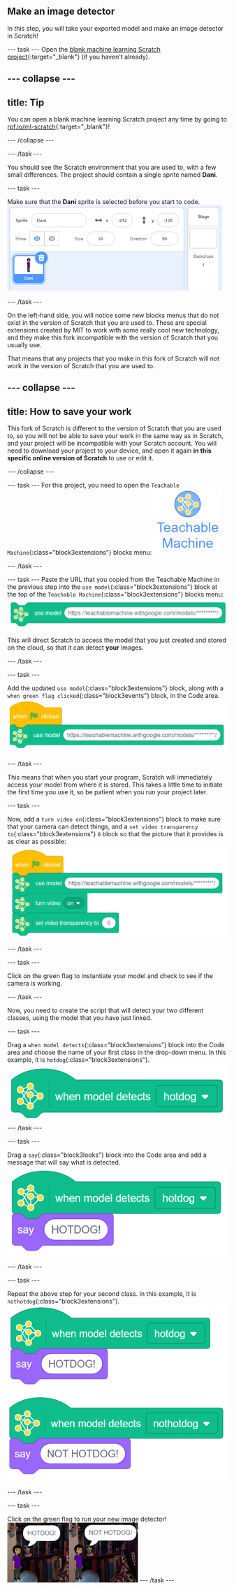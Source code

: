 ## Make an image detector

In this step, you will take your exported model and make an image detector in Scratch!

--- task ---
Open the [blank machine learning Scratch project](http://rpf.io/ml-scratch){:target="_blank"} (if you haven't already).

--- collapse ---
---
title: Tip
---
You can open a blank machine learning Scratch project any time by going to [rpf.io/ml-scratch](http://rpf.io/ml-scratch){:target="_blank"}!

--- /collapse ---

--- /task ---

You should see the Scratch environment that you are used to, with a few small differences. The project should contain a single sprite named **Dani**.

--- task ---

Make sure that the **Dani** sprite is selected before you start to code.
![The Dani sprite selected in the Sprite list.](images/Dani.png)

--- /task ---

On the left-hand side, you will notice some new blocks menus that do not exist in the version of Scratch that you are used to. These are special extensions created by MIT to work with some really cool new technology, and they make this fork incompatible with the version of Scratch that you usually use.

That means that any projects that you make in this fork of Scratch will not work in the version of Scratch that you are used to.

--- collapse ---
---
title: How to save your work
---
This fork of Scratch is different to the version of Scratch that you are used to, so you will not be able to save your work in the same way as in Scratch, and your project will be incompatible with your Scratch account. You will need to download your project to your device, and open it again **in this specific online version of Scratch** to use or edit it.

--- /collapse ---

--- task ---
For this project, you need to open the `Teachable Machine`{:class="block3extensions"} blocks menu:
![The 'Teachable Machine' blocks menu icon.](images/tm_menu.png)

--- /task ---

--- task ---
Paste the URL that you copied from the Teachable Machine in the previous step into the `use model`{:class="block3extensions"} block at the top of the `Teachable Machine`{:class="block3extensions"} blocks menu:
![The 'use model' block containing the copied URL of the Teachable Machine model as the insert.](images/usemodelblock.png)

This will direct Scratch to access the model that you just created and stored on the cloud, so that it can detect **your** images.

--- /task ---

--- task ---

Add the updated `use model`{:class="block3extensions"} block, along with a `when green flag clicked`{:class="block3events"} block, in the Code area.
![The first script blocks in the project — 'when green flag clicked' + 'use model'.](images/script1.png)

--- /task ---

This means that when you start your program, Scratch will immediately access your model from where it is stored. This takes a little time to initiate the first time you use it, so be patient when you run your project later.

--- task ---

Now, add a `turn video on`{:class="block3extensions"} block to make sure that your camera can detect things, and a `set video transparency to`{:class="block3extensions"} `0` block so that the picture that it provides is as clear as possible:
![The updated script.](images/script2.png)

--- /task ---

--- task ---

Click on the green flag to instantiate your model and check to see if the camera is working.

--- /task ---

Now, you need to create the script that will detect your two different classes, using the model that you have just linked.

--- task ---

Drag a `when model detects`{:class="block3extensions"} block into the Code area and choose the name of your first class in the drop-down menu. In this example, it is `hotdog`{:class="block3extensions"}.
![The 'when model detects (hotdog)' block.](images/script3.png)
--- /task ---

--- task ---

Drag a `say`{:class="block3looks"} block into the Code area and add a message that will say what is detected.
![The script blocks 'when model detects(hotdog)' + 'say(HOTDOG!)'](images/script4.png)

--- /task ---

--- task ---

Repeat the above step for your second class. In this example, it is `nothotdog`{:class="block3extensions"}.
![The script blocks 'when model detects(nothotdog)' + 'say(NOT HOTDOG!)'](images/script5.png)

--- /task ---

--- task ---

Click on the green flag to run your new image detector!
![The running program.](images/running.png)
--- /task ---
